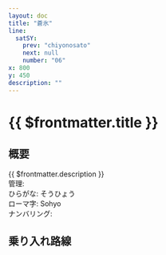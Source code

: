 ```yaml
---
layout: doc
title: "蒼氷"
line:
  satSY:
    prev: "chiyonosato"
    next: null
    number: "06"
x: 800
y: 450
description: ""
---
```


# {{ $frontmatter.title }} <ViewinMap />
<!-- ![駅の写真の説明](駅の写真のURL) -->

## 概要
{{ $frontmatter.description }}  
管理:   
ひらがな: そうひょう  
ローマ字: Sohyo  
ナンバリング: <Numberling />

## 乗り入れ路線
<LineInfo />
